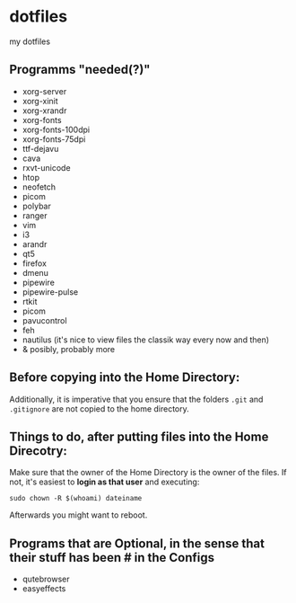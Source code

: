 # dotfiles
my dotfiles

## Programms "needed(?)"

 - xorg-server
 - xorg-xinit
 - xorg-xrandr
 - xorg-fonts 
 - xorg-fonts-100dpi 
 - xorg-fonts-75dpi 
 - ttf-dejavu
 - cava
 - rxvt-unicode
 - htop
 - neofetch
 - picom
 - polybar
 - ranger
 - vim
 - i3 
 - arandr
 - qt5
 - firefox
 - dmenu
 - pipewire
 - pipewire-pulse
 - rtkit
 - picom
 - pavucontrol
 - feh
 - nautilus (it's nice to view files the classik way every now and then)
 - & posibly, probably more


## Before copying into the Home Directory:
Additionally, it is imperative that you ensure that the folders `.git` and `.gitignore` are not copied to the home directory.


## Things to do, after putting files into the Home Direcotry:

Make sure that the owner of the Home Directory is the owner of the files. If not, it's easiest to **login as that user** and executing: 
```
sudo chown -R $(whoami) dateiname
```
Afterwards you might want to reboot.

 
## Programs that are Optional, in the sense that their stuff has been # in the Configs

 - qutebrowser
 - easyeffects
